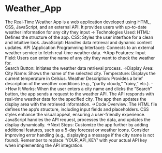 # Weather_App
The Real-Time Weather App is a web application developed using HTML, CSS, JavaScript, and an external API. It provides users with up-to-date weather information for any city they input
-> Technologies Used:
    HTML: Defines the structure of the app.
    CSS: Styles the user interface for a clean and intuitive look.
    JavaScript: Handles data retrieval and dynamic content updates.
    API (Application Programming Interface): Connects to an external weather service to fetch real-time weather data.
->App Features:
    Input Field: Users can enter the name of any city they want to check the weather for.  
    Search Button: Initiates the weather data retrieval process.
->Display Area:
    City Name: Shows the name of the selected city.
    Temperature: Displays the current temperature in Celsius.
    Weather Description: Provides a brief description of the weather conditions (e.g., “partly cloudy,” “rainy,” etc.).
->How It Works:
    When the user enters a city name and clicks the “Search” button, the app sends a request to the weather API.
    The API responds with real-time weather data for the specified city.
    The app then updates the display area with the retrieved information.
->Code Overview:
    The HTML file defines the app’s structure, including input fields and placeholders.
    CSS styles enhance the visual appeal, ensuring a user-friendly experience.
    JavaScript handles the API request, processes the data, and updates the display dynamically.
->Next Steps:
    Customize the app further by adding additional features, such as a 5-day forecast or weather icons.
    Consider improving error handling (e.g., displaying a message if the city name is not found).
    Remember to replace 'YOUR_API_KEY' with your actual API key when implementing the API integration.
